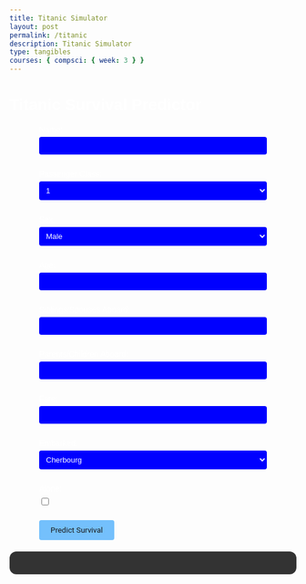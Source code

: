 ```yaml
---
title: Titanic Simulator
layout: post
permalink: /titanic
description: Titanic Simulator
type: tangibles
courses: { compsci: { week: 3 } }
---
```


<style>
    body {
        color: #fff; /* Text color */
        font-family: Arial, sans-serif;
        padding: 20px;
    }
    form {
        max-width: 400px;
        margin: 0 auto;
    }
    label {
        display: block;
        margin-bottom: 5px;
    }
    input[type="text"],
    input[type="number"],
    select {
        width: 100%;
        padding: 8px;
        margin-bottom: 10px;
        background-color: blue; /* Change to red */
        border: none;
        border-radius: 4px;
        color: #fff; /* Form input text color */
    }
    input[type="checkbox"] {
        margin-bottom: 10px;
    }
    button {
    padding: 10px 20px;
    background-color: #74C0FC; /* Button background color */
    border: none;
    border-radius: 4px;
    color: #1a1a1a; /* Button text color */
    cursor: pointer;
}
button:hover {
    background-color: #5aa6e5; /* Hover color */
}
    #result {
        margin-top: 20px;
        padding: 20px;
        background-color: #333; /* Result area background color */
        border-radius: 12px;
    }
    #result h2 {
        color: #74C0FC; /* Result area heading color */
        margin-bottom: 10px;
    }
    #result p {
        margin-bottom: 5px;
    }
</style>

<body>
    <h1>Titanic Survival Predictor</h1>
    <form id="titanicForm">
        <label for="name">Name:</label>
        <input type="text" id="name" name="name" required><br><br>
        <label for="pclass">Passenger Class:</label>
        <select id="pclass" name="pclass" required>
            <option value="1">1</option>
            <option value="2">2</option>
            <option value="3">3</option>
        </select><br><br>
        <label for="sex">Sex:</label>
        <select id="sex" name="sex" required>
            <option value="male">Male</option>
            <option value="female">Female</option>
        </select><br><br>
        <label for="age">Age:</label>
        <input type="number" id="age" name="age" required><br><br>
        <label for="sibsp">Siblings/Spouses Aboard:</label>
        <input type="number" id="sibsp" name="sibsp" required><br><br>
        <label for="parch">Parents/Children Aboard:</label>
        <input type="number" id="parch" name="parch" required><br><br>
        <label for="fare">Fare:</label>
        <input type="number" id="fare" name="fare" required><br><br>
        <label for="embarked">Embarked:</label>
        <select id="embarked" name="embarked" required>
            <option value="C">Cherbourg</option>
            <option value="Q">Queenstown</option>
            <option value="S">Southampton</option>
        </select><br><br>
        <label for="alone">Alone:</label>
        <input type="checkbox" id="alone" name="alone"><br><br>
        <button style="font-family: Roboto, sans-serif" type="button" onclick="predictSurvival()">Predict Survival</button>
    </form>
    <div id="result"></div>
    <script>
        function predictSurvival() {
            var form = document.getElementById('titanicForm');
            var formData = new FormData(form);
            fetch('http://127.0.0.1:8082/api/titanic/predict', {
                method: 'POST',
                headers: {
                    'Content-Type': 'application/json',
                    'Accept': 'application/json'
                },
                body: JSON.stringify(Object.fromEntries(formData))
            })
            .then(response => response.json())
            .then(data => {
                var resultDiv = document.getElementById('result');
                resultDiv.innerHTML = '<h2>Prediction Result</h2>';
                for (var key in data) {
                    resultDiv.innerHTML += '<p>' + key + ': ' + data[key] + '</p>';
                }
            })
            .catch(error => {
                console.error('Error:', error);
            });
        }
    </script>

</body>